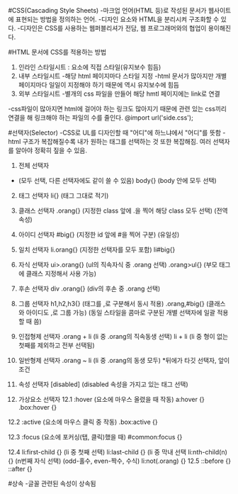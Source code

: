  #CSS(Cascading Style Sheets)
-마크업 언어(HTML 등)로 작성된 문서가 웹사이트에 표현되는 방법을 정의하는 언어.
-디자인 요소와 HTML을 분리시켜 구조화할 수 있다.
-디자인은 CSS를 사용하는 웹퍼블리셔가 전담,
 웹 프로그래머와의 협업이 용이해진다.


 #HTML 문서에 CSS를 적용하는 방법
1. 인라인 스타일시트 : 요소에 직접 스타일(유지보수 힘듬)
2. 내부 스타일시트
 -해당 html 페이지마다 스타일 지정
 -html 문서가 많아지만 개별 페이지마다 일일이 지정해야 하기 때문에 역시 유지보수에 힘듬
3. 외부 스타일시트
 -별개의 css 파일을 만들어 해당 hmtl 페이지에는 link로 연결
    <link rel="stylesheet" href="./main.css">
 -css파일이 많아지면 html에 걸어야 하는 링크도 많아지기 때문에 관련 있는 css끼리 연결을 해 링크해야 하는 파일의 수를 줄인다.
    @import url('side.css');

 #선택자(Selector)
-CSS로 UL를 디자인할 때 "어디"에 하느냐에서 "어디"를 뜻함
-html 구조가 복잡해질수록 내가 원하는 태그를 선택하는 것 또한 복잡해짐.
여러 선택자를 알아야 정확히 짚을 수 있음.

1. 전체 선택자
  *	 (모두 선택, 다른 선택자에도 같이 쓸 수 있음)
  body{}	 (body 안에 모두 선택)

2. 태그 선택자
  li{}	(태그 그대로 적기)

3. 클래스 선택자
 .orang{}	(지정한 class 앞에 .을 찍어 해당 class 모두 선택)
          (전역 속성)

4. 아이디 선택자
 #big{}	(지정한 id 앞에 #을 찍어 구분)
        (유일성)

5. 일치 선택자
 li.orang{}		(지정한 선택자를 모두 포함)
 li#big{}     

6. 자식 선택자
 ui>.orang{}	(ul의 직속자식 중 .orang 선택)
 .orang>ul{}	(부모 태그에 클래스 지정해서 사용 가능)

7. 후손 선택자
 div .orang{}	(div의 후손 중 .orang 선택)

8. 그룹 선택자
 h1,h2,h3{}		  (태그를 ,로 구분해서 동시 적용)
 .orang,#big{}	(클래스와 아이디도 ,로 그룹 가능)
                (동일 스타일을 콤마로 구분된 개별 선택자에 일괄 적용할 때 씀)

9. 인접형제 선택자
 .orang + li	(li 중 .orang의 직속동생 선택)
 li + li		(li 중 형이 없는 첫째를 제외하고 전부 선택됨)

10. 일반형제 선택자
 .orang ~ li	(li 중 .orang의 동생 모두)
*뒤에가 타깃 선택자, 앞이 조건

11. 속성 선택자
 [disabled]	(disabled 속성을 가지고 있는 태그 선택)

 12. 가상요소 선택자
  12.1 :hover	(요소에 마우스 올렸을 때 작동)
	a:hover {}
  .box:hover {}

  12.2 :active	(요소에 마우스 클릭 중 작동)
	.box:active {}

  12.3 :focus	(요소에 포커싱(탭, 클릭)했을 때)
	#common:focus {}

  12.4 li:first-child {} (li 중 첫째 선택)
       li:last-child {}  (li 중 막내 선택
       li:nth-child(n) {} (n번째 자식 선택)
                    (odd-홀수, even-짝수, 수식)
       li:not(.orang) {}
  12.5 ::before {}
       ::after {}


 #상속
-글꼴 관련된 속성이 상속됨